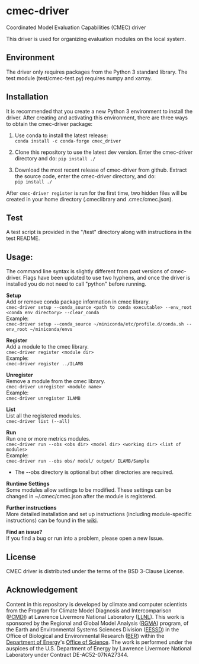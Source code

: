 # cmec-driver
Coordinated Model Evaluation Capabilities (CMEC) driver

This driver is used for organizing evaluation modules on the local system.

## Environment
The driver only requires packages from the Python 3 standard library. The test module (test/cmec-test.py) requires numpy and xarray.

## Installation
It is recommended that you create a new Python 3 environment to install the driver. After creating and activating this environment, there are three ways to obtain the cmec-driver package:

1. Use conda to install the latest release:  
`conda install -c conda-forge cmec_driver`  
  
2. Clone this repository to use the latest dev version. Enter the cmec-driver directory and do:
`pip install ./`
  
3. Download the most recent release of cmec-driver from github. Extract the source code, enter the cmec-driver directory, and do:  
`pip install ./`

After `cmec-driver register` is run for the first time, two hidden files will be created in your home directory (.cmeclibrary and .cmec/cmec.json).

## Test
A test script is provided in the "/test" directory along with instructions in the test README.

## Usage:
The command line syntax is slightly different from past versions of cmec-driver. Flags have been updated to use two hyphens, and once the driver is installed you do not need to call "python" before running.

**Setup**  
Add or remove conda package information in cmec library.  
`cmec-driver setup --conda_source <path to conda executable> --env_root <conda env directory> --clear_conda`  
Example:   
`cmec-driver setup --conda_source ~/miniconda/etc/profile.d/conda.sh --env_root ~/miniconda/envs`  

**Register**  
Add a module to the cmec library.  
`cmec-driver register <module dir>`  
Example:   
`cmec-driver register ../ILAMB`  

**Unregister**  
Remove a module from the cmec library.  
`cmec-driver unregister <module name>`  
Example:   
`cmec-driver unregister ILAMB`  

**List**  
List all the registered modules.   
`cmec-driver list (--all)`  

**Run**  
Run one or more metrics modules.  
`cmec-driver run --obs <obs dir> <model dir> <working dir> <list of modules>`  
Example:   
`cmec-driver run --obs obs/ model/ output/ ILAMB/Sample`  
- The --obs directory is optional but other directories are required.

**Runtime Settings**  
Some modules allow settings to be modified. These settings can be changed in ~/.cmec/cmec.json after the module is registered.

**Further instructions**  
More detailed installation and set up instructions (including module-specific instructions) can be found in the [wiki](https://github.com/cmecmetrics/cmec-driver/wiki). 

**Find an issue?**  
If you find a bug or run into a problem, please open a new Issue.  

## License  
CMEC driver is distributed under the terms of the BSD 3-Clause License.  

## Acknowledgement
Content in this repository is developed by climate and computer scientists from the Program for Climate Model Diagnosis and Intercomparison ([PCMDI][PCMDI]) at Lawrence Livermore National Laboratory ([LLNL][LLNL]). This work is sponsored by the Regional and Global Model Analysis ([RGMA][RGMA]) program, of the Earth and Environmental Systems Sciences Division ([EESSD][EESSD]) in the Office of Biological and Environmental Research ([BER][BER]) within the [Department of Energy][DOE]'s [Office of Science][OS]. The work is performed under the auspices of the U.S. Department of Energy by Lawrence Livermore National Laboratory under Contract DE-AC52-07NA27344.  

[PCMDI]: https://pcmdi.llnl.gov/
[LLNL]: https://www.llnl.gov/
[RGMA]: https://climatemodeling.science.energy.gov/program/regional-global-model-analysis
[EESSD]: https://science.osti.gov/ber/Research/eessd
[BER]: https://science.osti.gov/ber
[DOE]: https://www.energy.gov/
[OS]: https://science.osti.gov/

